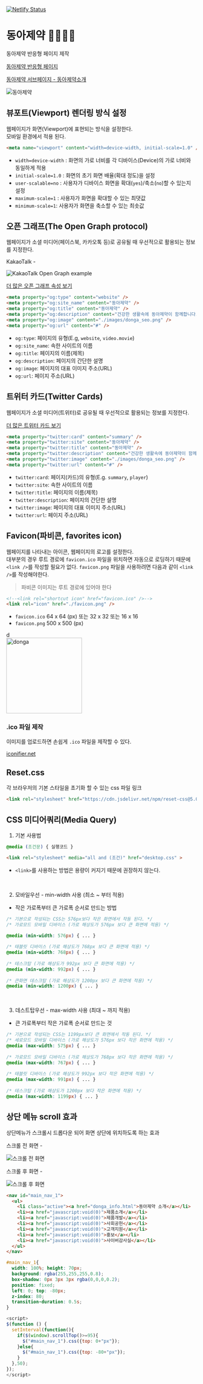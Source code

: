 [![Netlify Status](https://api.netlify.com/api/v1/badges/9f2f756f-e1fc-48d9-9c07-b7d7433d8aaa/deploy-status)](https://app.netlify.com/sites/condescending-hawking-86359e/deploys)

# 동아제약 👩🏻‍⚕️💊

동아제약 반응형 페이지 제작

[동아제약 반응형 페이지](https://condescending-hawking-86359e.netlify.app/)

[동아제약 서브페이지 - 동아제약소개](https://condescending-hawking-86359e.netlify.app/donga_info.html)

![동아제약](https://raw.githubusercontent.com/jiisunny/donga-responsive/master/_assets/main_screenshot.png)

## 뷰포트(Viewport) 렌더링 방식 설정

웹페이지가 화면(Viewport)에 표현되는 방식을 설정한다.<br />
모바일 환경에서 적용 된다.

```html
<meta name="viewport" content="width=device-width, initial-scale=1.0" />
```

- `width=device-width` : 화면의 가로 너비를 각 디바이스(Device)의 가로 너비와 동일하게 적용
- `initial-scale=1.0` : 화면의 초기 화면 배율(확대 정도)을 설정
- `user-scalable=no` : 사용자가 디바이스 화면을 확대(`yes`)/축소(`no`)할 수 있는지 설정
- `maximum-scale=1` : 사용자가 화면을 확대할 수 있는 최댓값
- `minimum-scale=1`: 사용자가 화면을 축소할 수 있는 최솟값

## 오픈 그래프(The Open Graph protocol)

웹페이지가 소셜 미디어(페이스북, 카카오톡 등)로 공유될 때 우선적으로 활용되는 정보를 지정한다.

KakaoTalk -

![KakaoTalk Open Graph example](https://raw.githubusercontent.com/jiisunny/donga-responsive/master/_assets/kakao_opengraph_example.png)

[더 많은 오픈 그래프 속성 보기](https://ogp.me/)

```html
<meta property="og:type" content="website" />
<meta property="og:site_name" content="동아제약" />
<meta property="og:title" content="동아제약" />
<meta property="og:description" content="건강한 생활속에 동아제약이 함께합니다." />
<meta property="og:image" content="./images/donga_seo.png" />
<meta property="og:url" content="#" />
```

- `og:type`: 페이지의 유형(E.g, `website`, `video.movie`)
- `og:site_name`: 속한 사이트의 이름
- `og:title`: 페이지의 이름(제목)
- `og:description`: 페이지의 간단한 설명
- `og:image`: 페이지의 대표 이미지 주소(URL)
- `og:url`: 페이지 주소(URL)

## 트위터 카드(Twitter Cards)

웹페이지가 소셜 미디어(트위터)로 공유될 때 우선적으로 활용되는 정보를 지정한다.

[더 많은 트위터 카드 보기](https://developer.twitter.com/en/docs/twitter-for-websites/cards/guides/getting-started)

```html
<meta property="twitter:card" content="summary" />
<meta property="twitter:site" content="동아제약" />
<meta property="twitter:title" content="동아제약" />
<meta property="twitter:description" content="건강한 생활속에 동아제약이 함께합니다." />
<meta property="twitter:image" content="./images/donga_seo.png" />
<meta property="twitter:url" content="#" />
```

- `twitter:card`: 페이지(카드)의 유형(E.g. `summary`, `player`)
- `twitter:site`: 속한 사이트의 이름
- `twitter:title`: 페이지의 이름(제목)
- `twitter:description`: 페이지의 간단한 설명
- `twitter:image`: 페이지의 대표 이미지 주소(URL)
- `twitter:url`: 페이지 주소(URL)

## Favicon(파비콘, favorites icon)

웹페이지를 나타내는 아이콘, 웹페이지의 로고를 설정한다.<br/>
대부분의 경우 루트 경로에 `favicon.ico` 파일을 위치하면 자동으로 로딩하기 때문에 `<link />`를 작성할 필요가 없다. `favicon.png` 파일을 사용하려면 다음과 같이 `<link />`를 작성해야한다.

> 파비콘 이미지는 루트 경로에 있어야 한다
```html
<!--<link rel="shortcut icon" href="favicon.ico" />-->
<link rel="icon" href="./favicon.png" />
```

- `favicon.ico` 64 x 64 (px) 또는 32 x 32 또는 16 x 16
- `favicon.png` 500 x 500 (px)

<img src="https://raw.githubusercontent.com/jiisunny/donga-responsive/master/favicon.png" alt="donga" width="16" /><br />
<img src="https://raw.githubusercontent.com/jiisunny/donga-responsive/master/favicon.png" alt="donga" width="200" />

### .ico 파일 제작

이미지를 업로드하면 손쉽게 `.ico` 파일을 제작할 수 있다.

[iconifier.net](https://iconifier.net/)

## Reset.css

각 브라우저의 기본 스타일을 초기화 할 수 있는 css 파일 링크

```html
<link rel="stylesheet" href="https://cdn.jsdelivr.net/npm/reset-css@5.0.1/reset.min.css" />
```

## CSS 미디어쿼리(Media Query)

1. 기본 사용법

```css
@media (조건문) { 실행코드 }
```

```html
<link rel="stylesheet" media="all and (조건)" href="desktop.css" >
```

- `<link>`를 사용하는 방법은 용량이 커지기 때문에 권장하지 않는다.

<br />

2. 모바일우선 - min-width 사용 (최소 ~ 부터 적용)

- 작은 가로폭부터 큰 가로폭 순서로 만드는 방법

```css
/* 기본으로 작성되는 CSS는 576px보다 작은 화면에서 작동 된다. */
/* 가로모드 모바일 디바이스 (가로 해상도가 576px 보다 큰 화면에 적용) */

@media (min-width: 576px) { ... } 
 
/* 태블릿 디바이스 (가로 해상도가 768px 보다 큰 화면에 적용) */
@media (min-width: 768px) { ... } 
 
/* 테스크탑 (가로 해상도가 992px 보다 큰 화면에 적용) */
@media (min-width: 992px) { ... } 
 
/* 큰화면 데스크탑 (가로 해상도가 1200px 보다 큰 화면에 적용) */
@media (min-width: 1200px) { ... }
```

<br />

3. 데스트탑우선 - max-width 사용 (최대 ~ 까지 적용)

- 큰 가로폭부터 작은 가로폭 순서로 만드는 것

```css
/* 기본으로 작성되는 CSS는 1199px보다 큰 화면에서 작동 된다. */
/* 세로모드 모바일 디바이스 (가로 해상도가 576px 보다 작은 화면에 적용) */
@media (max-width: 575px) { ... } 
 
/* 가로모드 모바일 디바이스 (가로 해상도가 768px 보다 작은 화면에 적용) */
@media (max-width: 767px) { ... } 
 
/* 태블릿 디바이스 (가로 해상도가 992px 보다 작은 화면에 적용) */
@media (max-width: 991px) { ... } 
 
/* 테스크탑 (가로 해상도가 1200px 보다 작은 화면에 적용) */
@media (max-width: 1199px) { ... } 
```

## 상단 메뉴 scroll 효과

상단메뉴가 스크롤시 드롭다운 되어 화면 상단에 위치하도록 하는 효과

스크롤 전 화면 -

![스크롤 전 화면](https://raw.githubusercontent.com/jiisunny/donga-responsive/master/_assets/scroll_01.png)

스크롤 후 화면 -

![스크롤 후 화면](https://raw.githubusercontent.com/jiisunny/donga-responsive/master/_assets/scroll_02.png)

```html
<nav id="main_nav_1">
  <ul>
    <li class="active"><a href="donga_info.html">동아제약 소개</a></li>
    <li><a href="javascript:void(0)">제품소개</a></li>
    <li><a href="javascript:void(0)">제품개발</a></li>
    <li><a href="javascript:void(0)">사회공헌</a></li>
    <li><a href="javascript:void(0)">고객지원</a></li>
    <li><a href="javascript:void(0)">홍보</a></li>
    <li><a href="javascript:void(0)">사이버감사실</a></li>
  </ul>
</nav>
```

```css
#main_nav_1{
  width: 100%; height: 70px;
  background: rgba(255,255,255,0.8);
  box-shadow: 0px 3px 3px rgba(0,0,0,0.2);
  position: fixed;
  left: 0; top: -80px;
  z-index: 80;
  transition-duration: 0.5s;
}
```

```js
<script>
$(function () {
  setInterval(function(){
    if($(window).scrollTop()>=95){
      $("#main_nav_1").css({top: 0+"px"});
    }else{
      $("#main_nav_1").css({top: -80+"px"});
    }
  },50);
});
</script>
```
